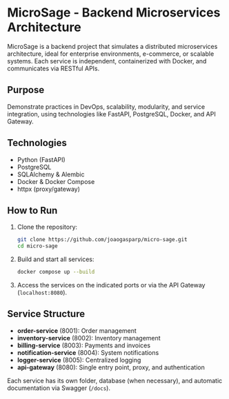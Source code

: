 
# MicroSage - Backend Microservices Architecture

MicroSage is a backend project that simulates a distributed microservices architecture, ideal for enterprise environments, e-commerce, or scalable systems. Each service is independent, containerized with Docker, and communicates via RESTful APIs.

## Purpose

Demonstrate practices in DevOps, scalability, modularity, and service integration, using technologies like FastAPI, PostgreSQL, Docker, and API Gateway.

## Technologies
- Python (FastAPI)
- PostgreSQL
- SQLAlchemy & Alembic
- Docker & Docker Compose
- httpx (proxy/gateway)

## How to Run

1. Clone the repository:
   ```bash
   git clone https://github.com/joaogasparp/micro-sage.git
   cd micro-sage
   ```
2. Build and start all services:
   ```bash
   docker compose up --build
   ```
3. Access the services on the indicated ports or via the API Gateway (`localhost:8080`).

## Service Structure

- **order-service** (8001): Order management
- **inventory-service** (8002): Inventory management
- **billing-service** (8003): Payments and invoices
- **notification-service** (8004): System notifications
- **logger-service** (8005): Centralized logging
- **api-gateway** (8080): Single entry point, proxy, and authentication

Each service has its own folder, database (when necessary), and automatic documentation via Swagger (`/docs`).
